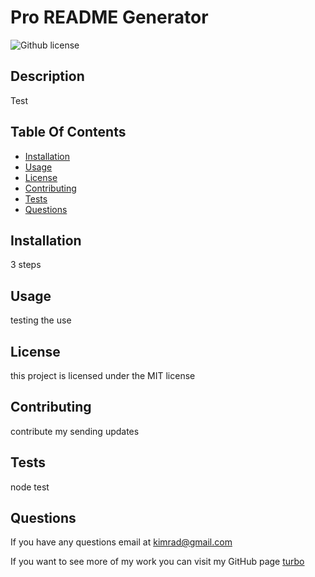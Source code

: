 # Pro README Generator
   ![Github license](https://img.shields.io/badge/license-MIT-blue.svg)

  ## Description
  Test

  ## Table Of Contents
  - [Installation](#installation)
  - [Usage](#usage)
  - [License](#license)
  - [Contributing](#contributing)
  - [Tests](#tests)
  - [Questions](#questions)

  ## Installation
  3 steps

  ## Usage
  testing the use

  ## License
this project is licensed under the MIT license

  ## Contributing
  contribute my sending updates

  ## Tests
  node test

  ## Questions
  If you have any questions email at kimrad@gmail.com

  If you want to see more of my work you can visit my GitHub page [turbo](https://github.com/turbo)
  


